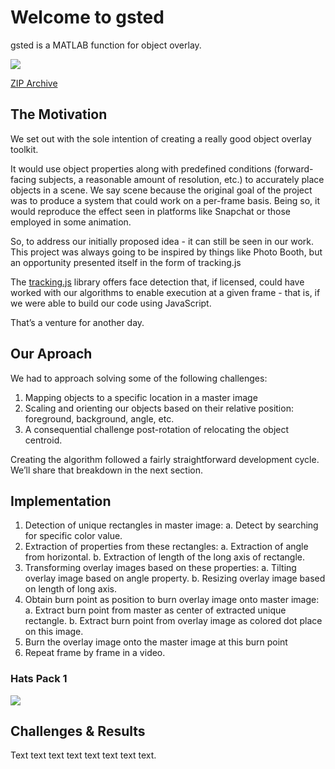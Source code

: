 # Welcome to gsted

gsted is a MATLAB function for object overlay.

![](https://github.com/gsted/gsted/blob/master/gsted.png)

[ZIP Archive](gsted.zip)

## The Motivation

We set out with the sole intention of creating a really good object overlay toolkit. 

It would use object properties along with predefined conditions (forward-facing subjects, a reasonable amount of resolution, etc.) to accurately place objects in a scene. We say scene because the original goal of the project was to produce a system that could work on a per-frame basis. Being so, it would reproduce the effect seen in platforms like Snapchat or those employed in some animation.

So, to address our initially proposed idea - it can still be seen in our work. This project was always going to be inspired by things like Photo Booth, but an opportunity presented itself in the form of tracking.js

The [tracking.js](https://trackingjs.com/tracking.js) library offers face detection that, if licensed, could have worked with our algorithms to enable execution at a given frame - that is, if we were able to build our code using JavaScript. 

That’s a venture for another day.

## Our Aproach

We had to approach solving some of the following challenges:

1. Mapping objects to a specific location in a master image
2. Scaling and orienting our objects based on their relative position: foreground, background, angle, etc.
3. A consequential challenge post-rotation of relocating the object centroid.

Creating the algorithm followed a fairly straightforward development cycle. We’ll share that breakdown in the next section.

## Implementation

1. Detection of unique rectangles in master image: a. Detect by searching for specific color value. 
2. Extraction of properties from these rectangles: a. Extraction of angle from horizontal. b. Extraction of length of the long axis of rectangle.
3. Transforming overlay images based on these properties: a. Tilting overlay image based on angle property. b. Resizing overlay image based on length of long axis.
4. Obtain burn point as position to burn overlay image onto master image: a. Extract burn point from master as center of extracted unique rectangle. b. Extract burn point from overlay image as colored dot place on this image.
5. Burn the overlay image onto the master image at this burn point
6. Repeat frame by frame in a video.


### Hats Pack 1

![](https://github.com/gsted/gsted/blob/master/Hats/hats.png)


## Challenges & Results

Text text text text text text text text.



